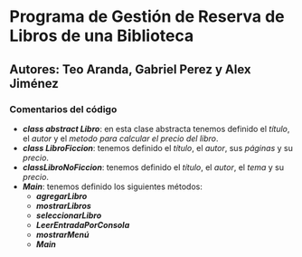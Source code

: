 # Programa de Gestión de Reserva de Libros de una Biblioteca 
## Autores: Teo Aranda, Gabriel Perez y Alex Jiménez
### Comentarios del código
- **_class abstract Libro_**: en esta clase abstracta tenemos definido el _título_, el _autor_ y el _metodo para calcular el precio del libro_.
- **_class LibroFiccion_**: tenemos definido el _título_, el _autor_, sus _páginas_ y su _precio_.
- **_classLibroNoFiccion_**: tenemos definido el _título_, el _autor_, el _tema_ y su _precio_.
- **_Main_**: tenemos definido los siguientes métodos:
    - **_agregarLibro_**
    - **_mostrarLibros_**
    - **_seleccionarLibro_**
    - **_LeerEntradaPorConsola_**
    - **_mostrarMenú_**
    - **_Main_** 
